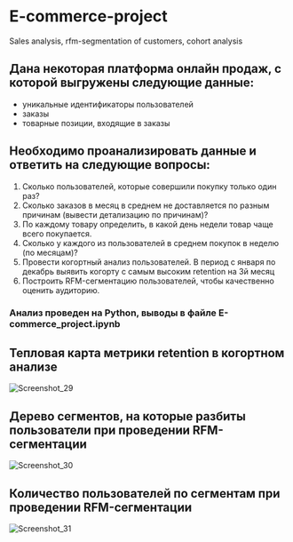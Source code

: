 # E-commerce-project
Sales analysis, rfm-segmentation of customers, cohort analysis

## Дана некоторая платформа онлайн продаж, с которой выгружены следующие данные:
 * уникальные идентификаторы пользователей
 * заказы
 * товарные позиции, входящие в заказы
 
## Необходимо проанализировать данные и ответить на следующие вопросы:
1. Сколько пользователей, которые совершили покупку только один раз?
2. Сколько заказов в месяц в среднем не доставляется по разным причинам (вывести детализацию по причинам)? 
3. По каждому товару определить, в какой день недели товар чаще всего покупается. 
4. Сколько у каждого из пользователей в среднем покупок в неделю (по месяцам)?
5. Провести когортный анализ пользователей. В период с января по декабрь выявить когорту с самым высоким retention на 3й месяц
6. Построить RFM-сегментацию пользователей, чтобы качественно оценить аудиторию.

### Анализ проведен на Python, выводы в файле E-commerce_project.ipynb

## Тепловая карта метрики retention в когортном анализе
![Screenshot_29](https://user-images.githubusercontent.com/104904113/201678228-a177b44c-8cc4-4edc-8c0f-f25cc000bf23.jpg)

## Дерево сегментов, на которые разбиты пользователи при проведении RFM-сегментации
![Screenshot_30](https://user-images.githubusercontent.com/104904113/201678619-4a5b3839-ba38-476f-8ff7-48ada6f31189.jpg)

## Количество пользователей по сегментам при проведении RFM-сегментации
![Screenshot_31](https://user-images.githubusercontent.com/104904113/201678796-39ff4e7e-dc04-40a8-a58d-fc1102318d0c.jpg)
